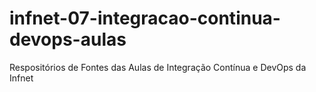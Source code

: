 # infnet-07-integracao-continua-devops-aulas
Respositórios de Fontes das Aulas de Integração Contínua e DevOps da Infnet
